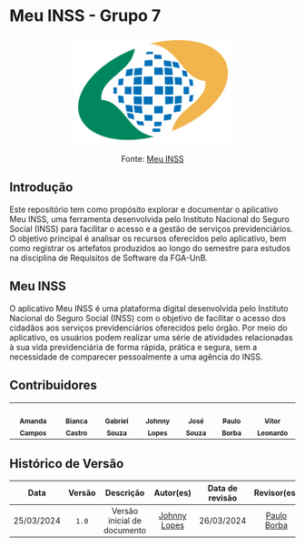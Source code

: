 # Meu INSS - Grupo 7

<div align="center">
<img src="docs/imagens/inss-logo.png" aly="VLC_logo" style="width: 280px">
</div>
<p align="center" > <font>Fonte: <a href="https://meu.inss.gov.br/#/login">Meu INSS</a></font> <br></p>


## Introdução

Este repositório tem como propósito explorar e documentar o aplicativo Meu INSS, uma ferramenta desenvolvida pelo Instituto Nacional do Seguro Social (INSS) para facilitar o acesso e a gestão de serviços previdenciários. O objetivo principal é analisar os recursos oferecidos pelo aplicativo, bem como registrar os artefatos produzidos ao longo do semestre para estudos na disciplina de Requisitos de Software da FGA-UnB.

## Meu INSS
O aplicativo Meu INSS é uma plataforma digital desenvolvida pelo Instituto Nacional do Seguro Social (INSS) com o objetivo de facilitar o acesso dos cidadãos aos serviços previdenciários oferecidos pelo órgão. Por meio do aplicativo, os usuários podem realizar uma série de atividades relacionadas à sua vida previdenciária de forma rápida, prática e segura, sem a necessidade de comparecer pessoalmente a uma agência do INSS.
## Contribuidores

<table>
  <tr>
    <td align="center"><a href="https://github.com/acamposs"><img style="border-radius: 50%;" src="https://github.com/acamposs.png" width="100px;" alt=""/><br /><sub><b>Amanda Campos</b></sub></a><br /><a href="Link git" title="Rocketseat"></a></td>
    <td align="center"><a href="https://github.com/BiancaPatrocinio7"><img style="border-radius: 50%;" src="https://github.com/BiancaPatrocinio7.png" width="100px;" alt=""/><br /><sub><b>Bianca Castro</b></sub></a><br /><a href="Link git" title="Rocketseat"></a></td>
    <td align="center"><a href="https://github.com/GabrielMS00"><img style="border-radius: 50%;" src="https://github.com/GabrielMS00.png" width="100px;" alt=""/><br /><sub><b>Gabriel Souza</b></sub></a><br /><a href="Link git" title="Rocketseat"></a></td>
        <td align="center"><a href="https://github.com/JohnnyLopess"><img style="border-radius: 50%;" src="https://github.com/JohnnyLopess.png" width="100px;" alt=""/><br /><sub><b>Johnny Lopes</b></sub></a><br />
        <td align="center"><a href="https://github.com/JoseFilipi"><img style="border-radius: 50%;" src="https://github.com/JoseFilipi.png" width="100px;" alt=""/><br /><sub><b>José Souza</b></sub></a><br />
    <td align="center"><a href="https://github.com/paulohborba"><img style="border-radius: 50%;" src="https://github.com/paulohborba.png" width="100px;" alt=""/><br /><sub><b>Paulo Borba</b></sub></a><br />
    <td align="center"><a href="https://github.com/vitorfleonardo"><img style="border-radius: 50%;" src="https://github.com/vitorfleonardo.png" width="100px;" alt=""/><br /><sub><b>Vitor Leonardo</b></sub></a><br />
  </tr>
</table>

## Histórico de Versão
| Data | Versão | Descrição | Autor(es) | Data de revisão | Revisor(es) |
| :-: | :-: | :-: | :-: | :-: | :-: |
| 25/03/2024 | `1.0`  | Versão inicial de documento | [Johnny Lopes](https://github.com/JohnnyLopess) | 26/03/2024 | [Paulo Borba](https://github.com/paulohborba) |